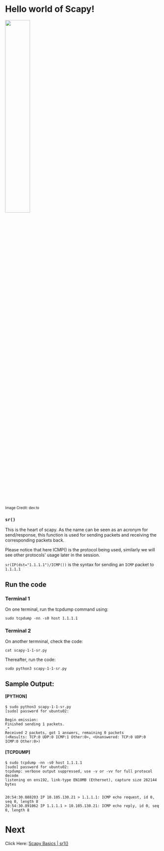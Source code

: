 # Hello world of Scapy!

<p align="left">
<img src="https://user-images.githubusercontent.com/17419002/171995490-aa393b55-b0c8-4003-a0ea-b1fcbfa49809.png" width="40%" height="40%" />
  
<sub>Image Credit: dev.to</sub>
</p>

### `sr()`

This is the heart of scapy. As the name can be seen as an acronym for send/response, this function is used for  sending packets and receiving the corresponding packets back.

Please notice that here ICMP() is the protocol being used, similarly we will see other protocols' usage later in the session.

`sr(IP(dst="1.1.1.1")/ICMP())` is the syntax for sending an `ICMP` packet to `1.1.1.1`

## Run the code

### Terminal 1
On one terminal, run the tcpdump command using:

```
sudo tcpdump -nn -s0 host 1.1.1.1
```

### Terminal 2

On another termninal, check the code:

```
cat scapy-1-1-sr.py
```

Thereafter, run the code:

```
sudo python3 scapy-1-1-sr.py
```


## Sample Output:


#### [PYTHON]
```
$ sudo python3 scapy-1-1-sr.py
[sudo] password for ubuntu02:

Begin emission:
Finished sending 1 packets.
.*
Received 2 packets, got 1 answers, remaining 0 packets
(<Results: TCP:0 UDP:0 ICMP:1 Other:0>, <Unanswered: TCP:0 UDP:0 ICMP:0 Other:0>)
```

#### [TCPDUMP]

```
$ sudo tcpdump -nn -s0 host 1.1.1.1
[sudo] password for ubuntu02:
tcpdump: verbose output suppressed, use -v or -vv for full protocol decode
listening on ens192, link-type EN10MB (Ethernet), capture size 262144 bytes


20:54:30.888203 IP 10.105.130.21 > 1.1.1.1: ICMP echo request, id 0, seq 0, length 8
20:54:30.891062 IP 1.1.1.1 > 10.105.130.21: ICMP echo reply, id 0, seq 0, length 8
```

# Next
Click Here: [Scapy Basics | sr1()](03-hello-world-sr1-functions.md)
